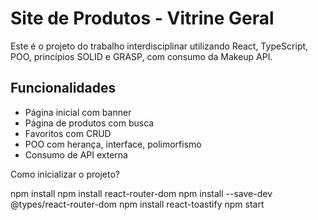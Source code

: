 # Site de Produtos - Vitrine Geral

Este é o projeto do trabalho interdisciplinar utilizando React, TypeScript, POO, princípios SOLID e GRASP, com consumo da Makeup API.

## Funcionalidades

- Página inicial com banner
- Página de produtos com busca
- Favoritos com CRUD
- POO com herança, interface, polimorfismo
- Consumo de API externa

Como inicializar o projeto?

npm install
npm install react-router-dom
npm install --save-dev @types/react-router-dom
npm install react-toastify
npm start

